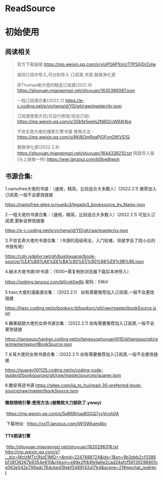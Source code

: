 # ReadSource

# 初始使用

## **阅读相关**

> 官方下载链接
> https://mp.weixin.qq.com/s/yIoPOAPXmUT7PSXjDrZoIw
> 
> 规则订阅中导入,可分别导入 订阅源,书源,替换净化源
> 
> @Thomas喲大佬的精选订阅源(2021.9)
> https://shuyuan.miaogongzi.net/shuyuan/1630386097.json
>
> 一程订阅源合集(2022.2)
> https://e-c.coding.net/p/yicheng/d/YD/git/raw/master/dy.json
> 
> 订阅源使用方式(可自行修改/添加订阅)
> https://mp.weixin.qq.com/s/3Sb1e5weIs2N802yW84Hbg

> 不世玄奇大佬的搜索引擎书源 使用方法 - https://mp.weixin.qq.com/s/6Ki8OmRsqPjOFvnGfKVS1Q
> 
> 替换净化源(2022.2.8)
> https://shuyuan.miaogongzi.net/shuyuan/1644339210.txt
> 网盘导入版(与上链接一样)
> https://wwi.lanzoui.com/b0bw8jwoh

## 书源合集:

1.namofree大佬的书源：（通用，精简，比较适合大多数人）(2022.2.1) 推荐加入订阅源,一般不会更改链接

https://namofree.gitee.io/yuedu3/legado3_booksource_by_Namo.json

2.一程大佬的书源合集：（通用，精简，比较适合大多数人）(2022.2.1) 可加入订阅源,更新会修改链接

https://e-c.coding.net/p/yicheng/d/YD/git/raw/master/sy.json

3.不世玄奇大佬的书源合集：（书源的高级用法，入门较难，但是学会了找小众的书很有用）

https://cdn.jsdelivr.net/gh/bushixuanqi/book-source/%E4%B9%A6%E6%BA%90%E5%90%88%E9%9B%86.json

4.破冰大佬书源/听书源：（1000+需复制到浏览器下载后本地导入）

https://pobing.lanzoui.com/b0cxk0w8b   密码：59bV

5.haxc大佬的漫画源合集：（2022.2.1） 如有需要推荐加入订阅源,一般不会更改链接

https://haxc.coding.net/p/booksrc/d/booksrc/git/raw/master/bookSource.json

6.糖果超甜大佬的女频书源合集：(2022.2.1)  如有需要推荐加入订阅源,一般不会更改链接

https://tangguochaotian.coding.net/p/tangguoshuyuan1015/d/tangguo/git/raw/master/exportBookSource.json

7.关耳大佬的女频书源合集：(2022.2.1)   如有需要推荐加入订阅源,一般不会更改链接

https://guaner001125.coding.net/p/coding-code-guide/d/booksources/git/raw/master/sources/guaner.json

8.酷安筛选书源
https://gitee.com/jia_to_hui/read-30-preferred-book-source/raw/master/bookSource.json


#### 	微软晓晓引擎:使用方法:(被微软大刀部砍了.ywwy)

​	https://mp.weixin.qq.com/s/5qR69rIup8GGQ7yvVcoh0A

​	下载地址:
​	https://xs11.lanzous.com/iWI5Wkam4bc


#### 	TTS朗读引擎
​	http://shuyuan.miaogongzi.net/shuyuan/1620296316.txt
​	
​	http://mp.weixin.qq.com/s?__biz=MzIzMTc0NzE1MQ==&mid=2247488724&idx=1&sn=9b3deb2cf3386bf38f36267b9354e610&chksm=e89e2ff4dfe9a6e2cad24afcf56139286901ce063e542e799adc76dcbed19ebf5489142a17b4&scene=21#wechat_redirect


